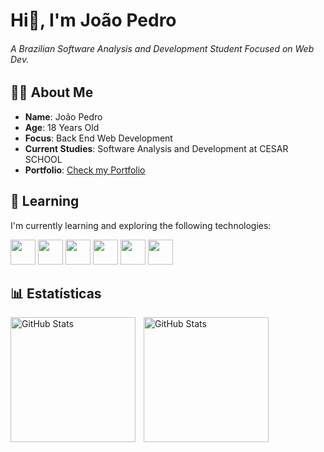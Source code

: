 # Hi👋, I'm João Pedro

###### A Brazilian Software Analysis and Development Student Focused on Web Dev.

## 🐱‍💻 About Me
- **Name**: João Pedro
- **Age**: 18 Years Old
- **Focus**: Back End Web Development
- **Current Studies**: Software Analysis and Development at CESAR SCHOOL
- **Portfolio**: [Check my Portfolio](#) 

## 🌱 Learning
I'm currently learning and exploring the following technologies:

<img src="https://cdn.jsdelivr.net/gh/devicons/devicon@latest/icons/amazonwebservices/amazonwebservices-original-wordmark.svg" width="40" height="40" />    <img src="https://cdn.jsdelivr.net/gh/devicons/devicon@latest/icons/arduino/arduino-original.svg" width="40" height="40" />      <img src="https://cdn.jsdelivr.net/gh/devicons/devicon@latest/icons/python/python-original-wordmark.svg" width="40" height="40" />      <img src="https://cdn.jsdelivr.net/gh/devicons/devicon@latest/icons/flask/flask-original-wordmark.svg" width="40" height="40" />      <img src="https://cdn.jsdelivr.net/gh/devicons/devicon@latest/icons/javascript/javascript-original.svg" width="40" height="40" />      <img src="https://cdn.jsdelivr.net/gh/devicons/devicon@latest/icons/sqlite/sqlite-original.svg" width="40" height="40" /> 

<!-- ## 🚀 Projects

Projects I've Worked On

- **[Project 1](#)**: P1.
- **[Project 2](#)**: P2.
- **[Project 3](#)**: P3.

## 📫 How to Contact Me

- **Email**: [your-email@example.com](mailto:your-email@example.com)
- **LinkedIn**: [LinkedIn Profile](#)
- **Twitter**: [@your_twitter_handle](#) -->

## 📊 Estatísticas

<p>
  <img 
    align="left" 
    alt="GitHub Stats" 
    height="200" 
    style="padding-right: 10px;" 
    src="https://github-readme-stats.vercel.app/api?username=devkappiushon&show_icons=true&theme=tokyonight&include_all_commits=true&locale=pt-br" 
  />

<img 
      align="left" 
      alt="GitHub Stats" 
      height="200" 
      src="https://github-readme-stats.vercel.app/api/top-langs/?username=devkappiushon&theme=tokyonight&layout=compact&custom_title=Tecnologias&langs_count=9" 
  />

</p>

